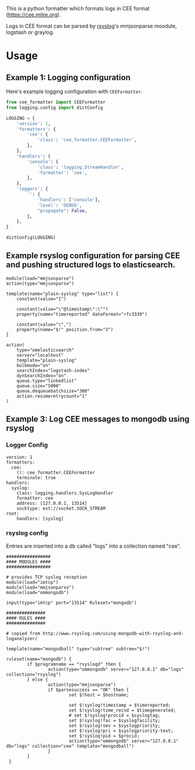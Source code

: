 This is a python formatter which formats logs in CEE format (https://cee.mitre.org).

Logs in CEE format can be parsed by [rsyslog](http://www.rsyslog.com)'s mmjsonparse moodule, logstash or graylog.


# Usage

## Example 1: Logging configuration

Here's example logging configuration with `CEEFormatter`.

```python
from cee_formatter import CEEFormatter
from logging.config import dictConfig

LOGGING = {
    'version': 1,
    'formatters': {
        'cee': {
            'class': 'cee_formatter.CEEFormatter',
        },
    },
    'handlers': {
        'console': {
            'class': 'logging.StreamHandler',
            'formatter': 'cee',
        },
    },
    'loggers': {
        '': {
            'handlers': ['console'],
            'level': 'DEBUG',
            "propagate": False,
        },
    },
}

dictConfig(LOGGING)

```

## Example rsyslog configuration for parsing CEE and pushing structured logs to elasticsearch.

```
module(load="mmjsonparse")
action(type="mmjsonparse")

template(name="plain-syslog" type="list") {
    constant(value="{")

    constant(value="\"@timestamp\":\"")
    property(name="timereported" dateFormat="rfc3339")

    constant(value="\",")
    property(name="$!" position.from="3")
}

action(
    type="omelasticsearch"
    server="localhost"
    template="plain-syslog"
    bulkmode="on"
    searchIndex="logstash-index"
    dynSearchIndex="on"
    queue.type="linkedlist"
    queue.size="5000"
    queue.dequeuebatchsize="300"
    action.resumeretrycount="1"
)
```

## Example 3: Log CEE messages to mongodb using rsyslog


### Logger Config

```
version: 1
formatters:
  cee:
    (): cee_formatter.CEEFormatter
    terminate: true
handlers:
  syslog:
    class: logging.handlers.SysLogHandler
    formatter: cee
    address: [127.0.0.1, 13514]
    socktype: ext://socket.SOCK_STREAM
root:
    handlers: [syslog]
```

### rsyslog config

Entries are inserted into a db called "logs" into a collection named "cee".

```
#################
#### MODULES ####
#################

# provides TCP syslog reception
module(load="imtcp")
module(load="mmjsonparse")
module(load="ommongodb")

input(type="imtcp" port="13514" Ruleset="mongodb")

###############
#### RULES ####
###############

# copied from http://www.rsyslog.com/using-mongodb-with-rsyslog-and-loganalyzer/

template(name="mongodball" type="subtree" subtree="$!")

ruleset(name="mongodb") {
        if $programname == "rsyslogd" then {
                action(type="ommongodb" server="127.0.0.1" db="logs" collection="rsyslog")
        } else {
                action(type="mmjsonparse")
                if $parsesuccess == "OK" then {
                        set $!host = $hostname;

                        set $!syslog!timestamp = $timereported;
                        set $!syslog!time_recvd = $timegenerated;
                        # set $!syslog!procid = $syslogtag;
                        set $!syslog!fac = $syslogfacility;
                        set $!syslog!sev = $syslogpriority;
                        set $!syslog!pri = $syslogpriority-text;
                        set $!syslog!pid = $procid;
                        action(type="ommongodb" server="127.0.0.1" db="logs" collection="cee" template="mongodball")
                }
        }
 }
```
